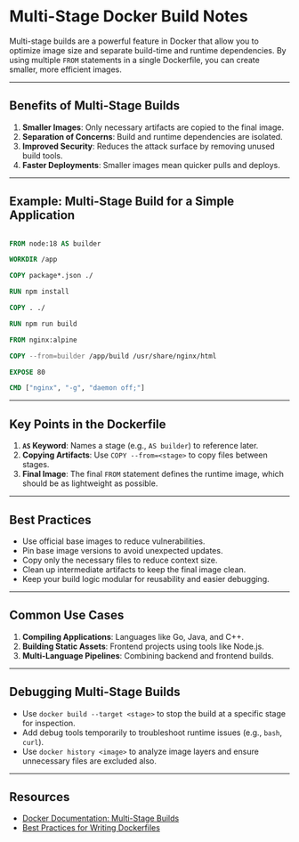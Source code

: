 # Multi-Stage Docker Build Notes

Multi-stage builds are a powerful feature in Docker that allow you to optimize image size and separate build-time and runtime dependencies. By using multiple `FROM` statements in a single Dockerfile, you can create smaller, more efficient images.

---

## Benefits of Multi-Stage Builds
1. **Smaller Images**: Only necessary artifacts are copied to the final image.
2. **Separation of Concerns**: Build and runtime dependencies are isolated.
3. **Improved Security**: Reduces the attack surface by removing unused build tools.
4. **Faster Deployments**: Smaller images mean quicker pulls and deploys.

---

## Example: Multi-Stage Build for a Simple Application

```dockerfile

FROM node:18 AS builder

WORKDIR /app

COPY package*.json ./

RUN npm install

COPY . ./

RUN npm run build

FROM nginx:alpine

COPY --from=builder /app/build /usr/share/nginx/html

EXPOSE 80

CMD ["nginx", "-g", "daemon off;"]
```

---

## Key Points in the Dockerfile
1. **`AS` Keyword**: Names a stage (e.g., `AS builder`) to reference later.
2. **Copying Artifacts**: Use `COPY --from=<stage>` to copy files between stages.
3. **Final Image**: The final `FROM` statement defines the runtime image, which should be as lightweight as possible.

---

## Best Practices
- Use official base images to reduce vulnerabilities.
- Pin base image versions to avoid unexpected updates.
- Copy only the necessary files to reduce context size.
- Clean up intermediate artifacts to keep the final image clean.
- Keep your build logic modular for reusability and easier debugging.

---

## Common Use Cases
1. **Compiling Applications**: Languages like Go, Java, and C++.
2. **Building Static Assets**: Frontend projects using tools like Node.js.
3. **Multi-Language Pipelines**: Combining backend and frontend builds.

---

## Debugging Multi-Stage Builds
- Use `docker build --target <stage>` to stop the build at a specific stage for inspection.
- Add debug tools temporarily to troubleshoot runtime issues (e.g., `bash`, `curl`).
- Use `docker history <image>` to analyze image layers and ensure unnecessary files are excluded also.

---

## Resources
- [Docker Documentation: Multi-Stage Builds](https://docs.docker.com/develop/develop-images/multistage-build/)
- [Best Practices for Writing Dockerfiles](https://docs.docker.com/develop/develop-images/dockerfile_best-practices/)
